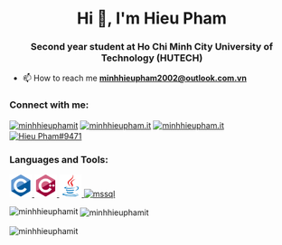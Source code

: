 <h1 align="center">Hi 👋, I'm Hieu Pham</h1>
<h3 align="center">Second year student at Ho Chi Minh City University of Technology (HUTECH)</h3>

<!--<p align="left"> <img src="https://komarev.com/ghpvc/?username=minhhieuphamit&label=Profile%20views&color=0e75b6&style=flat" alt="minhhieuphamit" /> </p>-->

- 📫 How to reach me **minhhieupham2002@outlook.com.vn**

<h3 align="left">Connect with me:</h3>
<p align="left">
<a href="https://linkedin.com/in/minhhieuphamit" target="blank"><img align="center" src="https://raw.githubusercontent.com/rahuldkjain/github-profile-readme-generator/master/src/images/icons/Social/linked-in-alt.svg" alt="minhhieuphamit" height="30" width="40" /></a>
<a href="https://fb.com/minhhieupham.it" target="blank"><img align="center" src="https://raw.githubusercontent.com/rahuldkjain/github-profile-readme-generator/master/src/images/icons/Social/facebook.svg" alt="minhhieupham.it" height="30" width="40" /></a>
<a href="https://instagram.com/minhhieupham.it" target="blank"><img align="center" src="https://raw.githubusercontent.com/rahuldkjain/github-profile-readme-generator/master/src/images/icons/Social/instagram.svg" alt="minhhieupham.it" height="30" width="40" /></a>
<a href="https://discord.gg/Hieu Pham#9471" target="blank"><img align="center" src="https://raw.githubusercontent.com/rahuldkjain/github-profile-readme-generator/master/src/images/icons/Social/discord.svg" alt="Hieu Pham#9471" height="30" width="40" /></a>
</p>

<h3 align="left">Languages and Tools:</h3>
<p align="left"> <a href="https://www.cprogramming.com/" target="_blank" rel="noreferrer"> <img src="https://raw.githubusercontent.com/devicons/devicon/master/icons/c/c-original.svg" alt="c" width="40" height="40"/> </a> <a href="https://www.w3schools.com/cpp/" target="_blank" rel="noreferrer"> <img src="https://raw.githubusercontent.com/devicons/devicon/master/icons/cplusplus/cplusplus-original.svg" alt="cplusplus" width="40" height="40"/> </a> <a href="https://www.java.com" target="_blank" rel="noreferrer"> <img src="https://raw.githubusercontent.com/devicons/devicon/master/icons/java/java-original.svg" alt="java" width="40" height="40"/> </a> <a href="https://www.microsoft.com/en-us/sql-server" target="_blank" rel="noreferrer"> <img src="https://www.svgrepo.com/show/303229/microsoft-sql-server-logo.svg" alt="mssql" width="40" height="40"/> </a> </p>

<p><img align="left" src="https://github-readme-stats.vercel.app/api/top-langs?username=minhhieuphamit&show_icons=true&locale=en&layout=compact" alt="minhhieuphamit" /></p>

<p>&nbsp;<img align="center" src="https://github-readme-stats.vercel.app/api?username=minhhieuphamit&show_icons=true&locale=en" alt="minhhieuphamit" /></p>

<p><img align="center" src="https://github-readme-streak-stats.herokuapp.com/?user=minhhieuphamit&" alt="minhhieuphamit" /></p>
